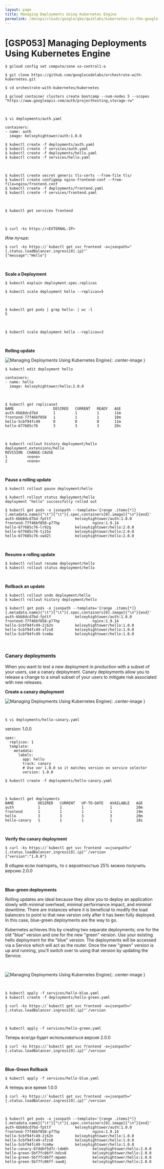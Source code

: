 ```yaml
---
layout: page
title: Managing Deployments Using Kubernetes Engine
permalink: /devops/clouds/google/gke/qwiklabs/kubernetes-in-the-google-cloud/managing-deployments-using-kubernetes-engine/
---
```


# [GSP053] Managing Deployments Using Kubernetes Engine

    $ gcloud config set compute/zone us-central1-a

    $ git clone https://github.com/googlecodelabs/orchestrate-with-kubernetes.git

    $ cd orchestrate-with-kubernetes/kubernetes

    $ gcloud container clusters create bootcamp --num-nodes 5 --scopes "https://www.googleapis.com/auth/projecthosting,storage-rw"


<br/>

    $ vi deployments/auth.yaml

```
containers:
- name: auth
  image: kelseyhightower/auth:1.0.0
```

    $ kubectl create -f deployments/auth.yaml
    $ kubectl create -f services/auth.yaml
    $ kubectl create -f deployments/hello.yaml
    $ kubectl create -f services/hello.yaml

<br/>

    $ kubectl create secret generic tls-certs --from-file tls/
    $ kubectl create configmap nginx-frontend-conf --from-file=nginx/frontend.conf
    $ kubectl create -f deployments/frontend.yaml
    $ kubectl create -f services/frontend.yaml

<br/>

    $ kubectl get services frontend

<br/>

    $ curl -ks https://<EXTERNAL-IP>

Или лучше:

    $ curl -ks https://`kubectl get svc frontend -o=jsonpath="{.status.loadBalancer.ingress[0].ip}"`
    {"message":"Hello"}


<br/>

**Scale a Deployment**

    $ kubectl explain deployment.spec.replicas

    $ kubectl scale deployment hello --replicas=5

<br/>

    $ kubectl get pods | grep hello- | wc -l
    5

<br/>

    $ kubectl scale deployment hello --replicas=3

<br/>

**Rolling update**

![Managing Deployments Using Kubernetes Engine](/img/devops/clouds/google/gke/qwiklabs/kubernetes-in-the-google-cloud/managing-deployments-using-kubernetes-engine/pic1.png "Managing Deployments Using Kubernetes Engine"){: .center-image }


    $ kubectl edit deployment hello

```
containers:
- name: hello
  image: kelseyhightower/hello:2.0.0
```

<br/>

    $ kubectl get replicaset
    NAME                  DESIRED   CURRENT   READY   AGE
    auth-6bb8dcd7bd       1         1         1       11m
    frontend-77f46bf858   1         1         1       10m
    hello-5cbf94fc49      0         0         0       11m
    hello-677685c76       3         3         3       20s

<br/>

    $ kubectl rollout history deployment/hello
    deployment.extensions/hello
    REVISION  CHANGE-CAUSE
    1         <none>
    2         <none>

<br/>

**Pause a rolling update**

    $ kubectl rollout pause deployment/hello

    $ kubectl rollout status deployment/hello
    deployment "hello" successfully rolled out

    $ kubectl get pods -o jsonpath --template='{range .items[*]}{.metadata.name}{"\t"}{"\t"}{.spec.containers[0].image}{"\n"}{end}'
    auth-6bb8dcd7bd-fpttf           kelseyhightower/auth:1.0.0
    frontend-77f46bf858-p77hp               nginx:1.9.14
    hello-677685c76-lr92g           kelseyhightower/hello:2.0.0
    hello-677685c76-tj25x           kelseyhightower/hello:2.0.0
    hello-677685c76-vwd2l           kelseyhightower/hello:2.0.0


<br/>

**Resume a rolling update**

    $ kubectl rollout resume deployment/hello
    $ kubectl rollout status deployment/hello

<br/>

**Rollback an update**

    $ kubectl rollout undo deployment/hello
    $ kubectl rollout history deployment/hello

    $ kubectl get pods -o jsonpath --template='{range .items[*]}{.metadata.name}{"\t"}{"\t"}{.spec.containers[0].image}{"\n"}{end}'
    auth-6bb8dcd7bd-fpttf           kelseyhightower/auth:1.0.0
    frontend-77f46bf858-p77hp               nginx:1.9.14
    hello-5cbf94fc49-2j62n          kelseyhightower/hello:1.0.0
    hello-5cbf94fc49-sfzs8          kelseyhightower/hello:1.0.0
    hello-5cbf94fc49-tcm6w          kelseyhightower/hello:1.0.0

<br/>


### Canary deployments

When you want to test a new deployment in production with a subset of your users, use a canary deployment. Canary deployments allow you to release a change to a small subset of your users to mitigate risk associated with new releases.

**Create a canary deployment**


![Managing Deployments Using Kubernetes Engine](/img/devops/clouds/google/gke/qwiklabs/kubernetes-in-the-google-cloud/managing-deployments-using-kubernetes-engine/pic2.png "Managing Deployments Using Kubernetes Engine"){: .center-image }

<br/>

    $ vi deployments/hello-canary.yaml


version: 1.0.0

```
spec:
  replicas: 1
  template:
    metadata:
      labels:
        app: hello
        track: canary
        # Use ver 1.0.0 so it matches version on service selector
        version: 1.0.0
```

    $ kubectl create -f deployments/hello-canary.yaml

<br/>

    $ kubectl get deployments
    NAME           DESIRED   CURRENT   UP-TO-DATE   AVAILABLE   AGE
    auth           1         1         1            1           20m
    frontend       1         1         1            1           19m
    hello          3         3         3            3           20m
    hello-canary   1         1         1            1           18s

<br/>

**Verify the canary deployment**

    $ curl -ks https://`kubectl get svc frontend -o=jsonpath="{.status.loadBalancer.ingress[0].ip}"`/version
    {"version":"1.0.0"}


В общем если повторять, то с вероятностью 25% можно получить версию 2.0.0

<br/>


**Blue-green deployments**

Rolling updates are ideal because they allow you to deploy an application slowly with minimal overhead, minimal performance impact, and minimal downtime. There are instances where it is beneficial to modify the load balancers to point to that new version only after it has been fully deployed. In this case, blue-green deployments are the way to go.

Kubernetes achieves this by creating two separate deployments; one for the old "blue" version and one for the new "green" version. Use your existing hello deployment for the "blue" version. The deployments will be accessed via a Service which will act as the router. Once the new "green" version is up and running, you'll switch over to using that version by updating the Service.

<br/>

![Managing Deployments Using Kubernetes Engine](/img/devops/clouds/google/gke/qwiklabs/kubernetes-in-the-google-cloud/managing-deployments-using-kubernetes-engine/pic3.png "Managing Deployments Using Kubernetes Engine"){: .center-image }

<br/>

    $ kubectl apply -f services/hello-blue.yaml
    $ kubectl create -f deployments/hello-green.yaml

    $ curl -ks https://`kubectl get svc frontend -o=jsonpath="{.status.loadBalancer.ingress[0].ip}"`/version


<br/>

    $ kubectl apply -f services/hello-green.yaml


Теперь всегда будет использоваться версия 2.0.0

    $ curl -ks https://`kubectl get svc frontend -o=jsonpath="{.status.loadBalancer.ingress[0].ip}"`/version

<br/>

**Blue-Green Rollback**

    $ kubectl apply -f services/hello-blue.yaml

А теперь все время 1.0.0

    $ curl -ks https://`kubectl get svc frontend -o=jsonpath="{.status.loadBalancer.ingress[0].ip}"`/version


<br/>

    $ kubectl get pods -o jsonpath --template='{range .items[*]}{.metadata.name}{"\t"}{"\t"}{.spec.containers[0].image}{"\n"}{end}'
    auth-6bb8dcd7bd-fpttf           kelseyhightower/auth:1.0.0
    frontend-77f46bf858-p77hp               nginx:1.9.14
    hello-5cbf94fc49-2j62n          kelseyhightower/hello:1.0.0
    hello-5cbf94fc49-sfzs8          kelseyhightower/hello:1.0.0
    hello-5cbf94fc49-tcm6w          kelseyhightower/hello:1.0.0
    hello-canary-67ddbf5d7c-ldm6h           kelseyhightower/hello:2.0.0
    hello-green-5bf7fc86ff-hdzx8            kelseyhightower/hello:2.0.0
    hello-green-5bf7fc86ff-mpwmn            kelseyhightower/hello:2.0.0
    hello-green-5bf7fc86ff-sww8j            kelseyhightower/hello:2.0.0
